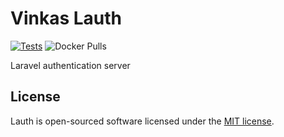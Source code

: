 # Vinkas Lauth

[![Tests](https://github.com/vinkashq/lauth/actions/workflows/tests.yml/badge.svg)](https://github.com/vinkashq/lauth/actions/workflows/tests.yml) ![Docker Pulls](https://img.shields.io/docker/pulls/vinkas/lauth)

Laravel authentication server

## License

Lauth is open-sourced software licensed under the [MIT license](https://opensource.org/licenses/MIT).
